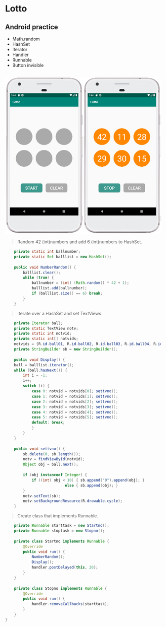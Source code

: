 
Lotto
=
Android practice
-
* Math.random
* HashSet
* Iterator
* Handler
* Runnable
* Button invisible
<br>
<img  src="https://github.com/SwingGao2020/Lotto/blob/master/preview.jpg" width="600"/>
<br>

>Random 42 (int)numbers and add 6 (int)numbers to HashSet.

```java    
    private static int ballnumber;
    private static Set balllist = new HashSet();
    
    public void NumberRandom() {
        balllist.clear();
        while (true) {
            ballnumber = (int) (Math.random() * 42 + 1);
            balllist.add(ballnumber);
            if (balllist.size() == 6) break;
        }
    }    
```    
>Iterate over a HashSet and set TextViews.

```java
    private Iterator ball;
    private static TextView notv;
    private static int notvid;
    private static int[] notvids;
    notvids = {R.id.ball01, R.id.ball02, R.id.ball03, R.id.ball04, R.id.ball05, R.id.ball06};
    private StringBuilder sb = new StringBuilder();
    
    public void Display() {
    ball = balllist.iterator();
    while (ball.hasNext()) { 
        int i = -1;
        i++;
        switch (i) {
            case 0: notvid = notvids[0]; settvno();
            case 1: notvid = notvids[1]; settvno();
            case 2: notvid = notvids[2]; settvno();
            case 3: notvid = notvids[3]; settvno();
            case 4: notvid = notvids[4]; settvno();
            case 5: notvid = notvids[5]; settvno();
            default: break;
            }
        }
    }   
    
    public void settvno() {
        sb.delete(0, sb.length());
        notv = findViewById(notvid);
        Object obj = ball.next();

        if (obj instanceof Integer) {
            if ((int) obj < 10) { sb.append("0").append(obj); } 
                           else { sb.append(obj); }
        }
        notv.setText(sb);
        notv.setBackgroundResource(R.drawable.cycle);
    }
```
>Create class that implements Runnable.

```java
    private Runnable starttask = new Startno();
    private Runnable stoptask = new Stopno();

    private class Startno implements Runnable {
        @Override
        public void run() {
            NumberRandom();
            Display();
            handler.postDelayed(this, 20); 
        }
    }

    private class Stopno implements Runnable {
        @Override
        public void run() {
            handler.removeCallbacks(starttask);
        }
    }
}
```
    

